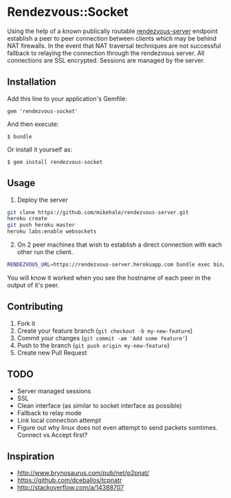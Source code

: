 # Rendezvous::Socket

Using the help of a known publically routable [rendezvous-server](https://github.com/mikehale/rendezvous-server) endpoint establish a peer to
peer connection between clients which may be behind NAT firewalls. In
the event that NAT traversal techniques are not successful fallback to
relaying the connection through the rendezvous server. All connections
are SSL encrypted. Sessions are managed by the server.

## Installation

Add this line to your application's Gemfile:

    gem 'rendezvous-socket'

And then execute:

    $ bundle

Or install it yourself as:

    $ gem install rendezvous-socket

## Usage

1. Deploy the server

  ```bash
  git clone https://github.com/mikehale/rendezvous-server.git
  heroku create
  git push heroku master
  heroku labs:enable websockets
  ```
2. On 2 peer machines that wish to establish a direct connection with each other run the client.

  ```bash
  RENDEZVOUS_URL=https://rendezvous-server.herokuapp.com bundle exec bin/rendezvous-client
  ```

You will know it worked when you see the hostname of each peer in the
output of it's peer.

## Contributing

1. Fork it
2. Create your feature branch (`git checkout -b my-new-feature`)
3. Commit your changes (`git commit -am 'Add some feature'`)
4. Push to the branch (`git push origin my-new-feature`)
5. Create new Pull Request

## TODO

* Server managed sessions
* SSL
* Clean interface (as similar to socket interface as possible)
* Fallback to relay mode
* Link local connection attempt
* Figure out why linux does not even attempt to send packets somtimes.
  Connect vs Accept first?

## Inspiration

* http://www.brynosaurus.com/pub/net/p2pnat/
* https://github.com/dceballos/tcpnatr
* http://stackoverflow.com/a/14388707
